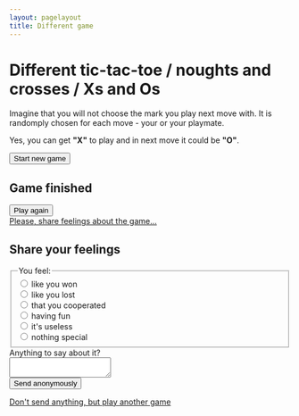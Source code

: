 ```yaml
--- 
layout: pagelayout 
title: Different game 
---
```


# Different tic-tac-toe / noughts and crosses / Xs and Os

Imagine that you will not choose the mark you play next move with. It is randomply chosen for each move - your or your playmate.

Yes, you can get **"X"** to play and in next move it could be **"O"**.

<div id="placegame">
    <div id="game-start">
        <button>Start new game</button>
    </div>
    <div id="game-settings"></div>
    <div id="game-finished">
        <h2>Game finished</h2>
        <div class="again"><button>Play again</button></div>
        <div class="give-feedback"><a href="#">Please, share feelings about the game...</a></div>
    </div>
    <div id="game-feedback">
        <h2>Share your feelings</h2>
        <div class="feedback-form">
            <form>
                <fieldset>
                    <legend>You feel:</legend>
                    <div>
                        <input type="radio" id="won" name="feeling" value="won" required>
                        <label for="won">like you won</label>
                    </div>
                    <div>
                        <input type="radio" id="lost" name="feeling" value="lost">
                        <label for="lost">like you lost</label>
                    </div>
                    <div>
                        <input type="radio" id="cooperated" name="feeling" value="cooperated">
                        <label for="cooperated">that you cooperated</label>
                    </div>
                    <div>
                        <input type="radio" id="havingfun" name="feeling" value="havingfun">
                        <label for="cooperated">having fun</label>
                    </div>
                    <div>
                        <input type="radio" id="useless" name="feeling" value="useless">
                        <label for="cooperated">it's useless</label>
                    </div>
                    <div>
                        <input type="radio" id="nofeeling" name="feeling" value="nofeeling">
                        <label for="nofeeling">nothing special</label>
                    </div>
                </fieldset>
                <div class="form-row">
                    <div><label for="comment">Anything to say about it?</label></div>
                    <textarea id="comment" name="comment" maxlength="3000"></textarea>
                </div>
                <input type="hidden" name="gameid" value="">
                <input type="hidden" name="history" value="">
                <div class="form-row">
                    <button type="submit">Send anonymously</button>
                </div>
                <p><a href="#" class="newgame">Don't send anything, but play another game</a></p>
            </form>
        </div>
    </div>
    <div id="game-info">
        <div class="who-is-playing"></div>
        <div class="next-token"></div>
    </div>
    <div id="game-board"></div>
</div>

